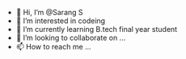 - 👋 Hi, I’m @Sarang S
- 👀 I’m interested in codeing
- 🌱 I’m currently learning B.tech final year student
- 💞️ I’m looking to collaborate on ...
- 📫 How to reach me ...

<!---
sarangsvkm/sarangsvkm is a ✨ special ✨ repository because its `README.md` (this file) appears on your GitHub profile.
You can click the Preview link to take a look at your changes.
--->
